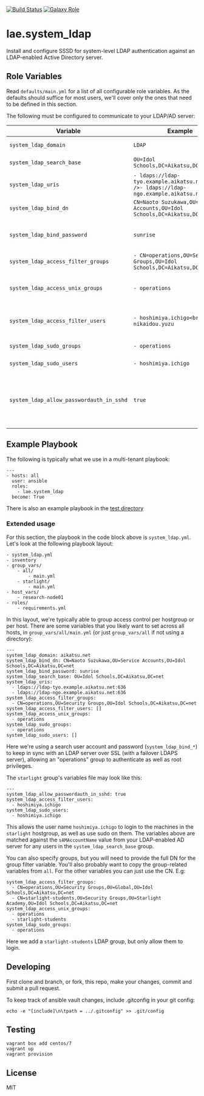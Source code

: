 [![Build Status](https://travis-ci.org/lae/ansible-role-system_ldap.svg?branch=master)](https://travis-ci.org/lae/ansible-role-system_ldap)
[![Galaxy Role](https://img.shields.io/badge/ansible--galaxy-system_ldap-blue.svg)](https://galaxy.ansible.com/lae/system_ldap/)

lae.system_ldap
=========

Install and configure SSSD for system-level LDAP authentication against an 
LDAP-enabled Active Directory server.

## Role Variables

Read `defaults/main.yml` for a list of all configurable role variables. As the
defaults should suffice for most users, we'll cover only the ones that need to
be defined in this section.

The following must be configured to communicate to your LDAP/AD server:

|Variable|Example|Description|
|--------|-------|-----------|
|`system_ldap_domain`|`LDAP`|A label for sssd to use to identify this configuration/domain.
|`system_ldap_search_base`|`OU=Idol Schools,DC=Aikatsu,DC=net`|The default base DN to use for performing LDAP user operations.|
|`system_ldap_uris`|`- ldaps://ldap-tyo.example.aikatsu.net:636<br />- ldaps://ldap-ngo.example.aikatsu.net:636`|A list of URIs of the LDAP servers to which sssd should connect.|
|`system_ldap_bind_dn`|`CN=Naoto Suzukawa,OU=Service Accounts,OU=Idol Schools,DC=Aikatsu,DC=net`|The default bind DN to use for performing LDAP operations.|
|`system_ldap_bind_password`|`sunrise`|The authentication token of the default bind DN. Only clear text passwords are currently supported.|
|`system_ldap_access_filter_groups`|`- CN=operations,OU=Security Groups,OU=Idol Schools,DC=Aikatsu,DC=net`|List of group DNs authorized to access the current host.|
|`system_ldap_access_unix_groups`|`- operations`|Should effectively be the same as `system_ldap_access_filter_groups`, but using their UNIX group names (usually CN).|
|`system_ldap_access_filter_users`|`- hoshimiya.ichigo<br />- nikaidou.yuzu`|List of usernames (passed to the filter `(sAMAccountName=%s)` by default) authorized to access the current host.|
|`system_ldap_sudo_groups`|`- operations`|List of groups to configure to allow sudo usage on the current host.|
|`system_ldap_sudo_users`|`- hoshimiya.ichigo`|List of users to configure to allow sudo usage on the current host.|
|`system_ldap_allow_passwordauth_in_sshd`|`true`|Specifies whether to configure `sshd_config` to allow password authentication for authorized users. This is needed if your SSHD is configured to not allow password authentication by default. Defaults to `false`.|

## Example Playbook

The following is typically what we use in a multi-tenant playbook:

```
---
- hosts: all
  user: ansible
  roles:
    - lae.system_ldap
  become: True
```

There is also an example playbook in the [test directory](tests/)

### Extended usage

For this section, the playbook in the code block above is `system_ldap.yml`. 
Let's look at the following playbook layout:

    - system_ldap.yml
    - inventory
    - group_vars/
        - all/
            - main.yml
        - starlight/
            - main.yml
    - host_vars/
        - research-node01
    - roles/
        - requirements.yml

In this layout, we're typically able to group access control per hostgroup or 
per host. There are some variables that you likely want to set across all hosts, 
in `group_vars/all/main.yml` (or just `group_vars/all` if not using a directory):

    ---
    system_ldap_domain: aikatsu.net
    system_ldap_bind_dn: CN=Naoto Suzukawa,OU=Service Accounts,OU=Idol Schools,DC=Aikatsu,DC=net
    system_ldap_bind_password: sunrise
    system_ldap_search_base: OU=Idol Schools,DC=Aikatsu,DC=net
    system_ldap_uris:
      - ldaps://ldap-tyo.example.aikatsu.net:636
      - ldaps://ldap-ngo.example.aikatsu.net:636
    system_ldap_access_filter_groups:
      - CN=operations,OU=Security Groups,OU=Idol Schools,DC=Aikatsu,DC=net
    system_ldap_access_filter_users: []
    system_ldap_access_unix_groups:
      - operations
    system_ldap_sudo_groups:
      - operations
    system_ldap_sudo_users: []

Here we're using a search user account and password (`system_ldap_bind_*`) to 
keep in sync with an LDAP server over SSL (with a failover LDAPS server), 
allowing an "operations" group to authenticate as well as root privileges.

The `starlight` group's variables file may look like this:

    ---
    system_ldap_allow_passwordauth_in_sshd: true
    system_ldap_access_filter_users:
      - hoshimiya.ichigo
    system_ldap_sudo_users:
      - hoshimiya.ichigo

This allows the user name `hoshimiya.ichigo` to login to the machines in the 
`starlight` hostgroup, as well as use sudo on them. The variables above are 
matched against the `sAMAccountName` value from your LDAP-enabled AD server for 
any users in the `system_ldap_search_base` group.

You can also specify groups, but you will need to provide the full DN for the 
group filter variable. You'll also probably want to copy the group-related 
variables from `all`. For the other variables you can just use the CN. E.g:

    system_ldap_access_filter_groups:
      - CN=operations,OU=Security Groups,OU=Global,OU=Idol Schools,DC=Aikatsu,DC=net
      - CN=starlight-students,OU=Security Groups,OU=Starlight Academy,OU=Idol Schools,DC=Aikatsu,DC=net
    system_ldap_access_unix_groups:
      - operations
      - starlight-students
    system_ldap_sudo_groups:
      - operations

Here we add a `starlight-students` LDAP group, but only allow them to login.

Developing
----------

First clone and branch, or fork, this repo, make your changes, commit and submit
a pull request.

To keep track of ansible vault changes, include .gitconfig in your git config:

    echo -e "[include]\n\tpath = ../.gitconfig" >> .git/config

Testing
-------

    vagrant box add centos/7
    vagrant up
    vagrant provision

License
-------

MIT
